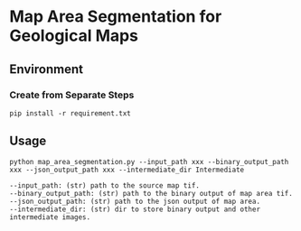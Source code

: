 # Map Area Segmentation for Geological Maps

## Environment


### Create from Separate Steps

```
pip install -r requirement.txt
```


## Usage

```
python map_area_segmentation.py --input_path xxx --binary_output_path xxx --json_output_path xxx --intermediate_dir Intermediate
```

```
--input_path: (str) path to the source map tif.
--binary_output_path: (str) path to the binary output of map area tif.
--json_output_path: (str) path to the json output of map area.
--intermediate_dir: (str) dir to store binary output and other intermediate images.
```
